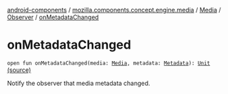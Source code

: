 [android-components](../../../index.md) / [mozilla.components.concept.engine.media](../../index.md) / [Media](../index.md) / [Observer](index.md) / [onMetadataChanged](./on-metadata-changed.md)

# onMetadataChanged

`open fun onMetadataChanged(media: `[`Media`](../index.md)`, metadata: `[`Metadata`](../-metadata/index.md)`): `[`Unit`](https://kotlinlang.org/api/latest/jvm/stdlib/kotlin/-unit/index.html) [(source)](https://github.com/mozilla-mobile/android-components/blob/master/components/concept/engine/src/main/java/mozilla/components/concept/engine/media/Media.kt#L59)

Notify the observer that media metadata changed.

